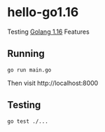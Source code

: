 # hello-go1.16
Testing [Golang 1.16](https://golang.org/doc/go1.16) Features

## Running
`go run main.go`

Then visit http://localhost:8000

## Testing
`go test ./...`
